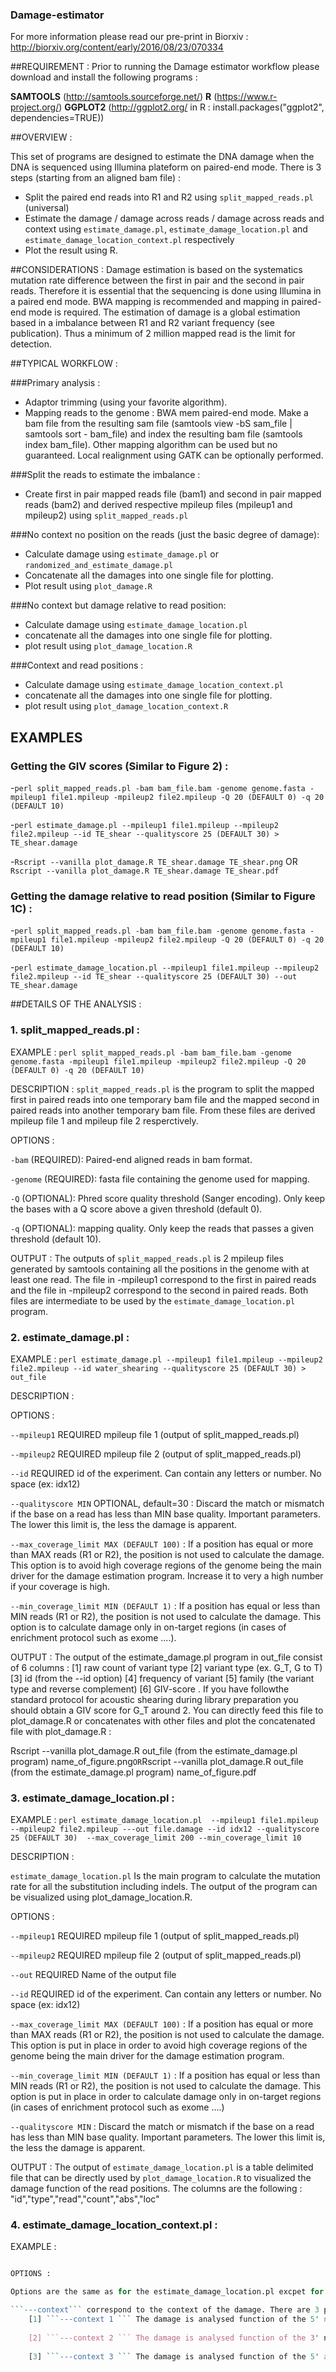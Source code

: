 ### Damage-estimator
For more information please read our pre-print in Biorxiv : http://biorxiv.org/content/early/2016/08/23/070334


##REQUIREMENT : 
Prior to running the Damage estimator workflow please download and install the following programs :

**SAMTOOLS** (http://samtools.sourceforge.net/)
**R** (https://www.r-project.org/)
**GGPLOT2** (http://ggplot2.org/ in R : install.packages("ggplot2", dependencies=TRUE))

##OVERVIEW :

This set of programs are designed to estimate the DNA damage when the DNA is sequenced using Illumina plateform on paired-end mode. 
There is 3 steps (starting from an aligned bam file) :

- Split the paired end reads into R1 and R2 using ```split_mapped_reads.pl``` (universal)
- Estimate the damage / damage across reads / damage across reads and context using ```estimate_damage.pl```, ```estimate_damage_location.pl``` and ```estimate_damage_location_context.pl``` respectively
- Plot the result using R.


##CONSIDERATIONS :
Damage estimation is based on the systematics mutation rate difference between the first in pair and the second in pair reads. Therefore it is essential that the sequencing is done using Illumina in a paired end mode. BWA mapping is recommended and mapping in paired-end mode is required. The estimation of damage is a global estimation based in a imbalance between R1 and R2 variant frequency (see publication). Thus a minimum of 2 million mapped read is the limit for detection. 


##TYPICAL WORKFLOW :

###Primary analysis : 
- Adaptor trimming (using your favorite algorithm).
- Mapping reads to the genome : BWA mem paired-end mode. Make a bam file from the resulting sam file (samtools view -bS sam_file | samtools sort - bam_file) and index the resulting bam file (samtools index bam_file). Other mapping algorithm can be used but no guaranteed. Local realignment using GATK can be optionally performed.  

###Split the reads to estimate the imbalance :

- Create first in pair mapped reads file (bam1) and second in pair mapped reads (bam2) and derived respective mpileup files (mpileup1 and mpileup2) using ```split_mapped_reads.pl```

###No context no position on the reads (just the basic degree of damage):

- Calculate damage using ```estimate_damage.pl``` or ```randomized_and_estimate_damage.pl```
- Concatenate all the damages into one single file for plotting.
- Plot result using ```plot_damage.R```

###No context but damage relative to read position: 

- Calculate damage using ```estimate_damage_location.pl```
- concatenate all the damages into one single file for plotting. 
- plot result using ```plot_damage_location.R```

###Context and read positions : 

- Calculate damage using ```estimate_damage_location_context.pl```
- concatenate all the damages into one single file for plotting. 
- plot result using ```plot_damage_location_context.R```

## EXAMPLES

### Getting the GIV scores (Similar to Figure 2) :
-```perl split_mapped_reads.pl -bam bam_file.bam -genome genome.fasta -mpileup1 file1.mpileup -mpileup2 file2.mpileup -Q 20 (DEFAULT 0) -q 20 (DEFAULT 10)```

-```perl estimate_damage.pl --mpileup1 file1.mpileup --mpileup2 file2.mpileup --id TE_shear --qualityscore 25 (DEFAULT 30) > TE_shear.damage```

-```Rscript --vanilla plot_damage.R TE_shear.damage TE_shear.png``` OR ```Rscript --vanilla plot_damage.R TE_shear.damage TE_shear.pdf```

### Getting the damage relative to read position (Similar to Figure 1C) :

-```perl split_mapped_reads.pl -bam bam_file.bam -genome genome.fasta -mpileup1 file1.mpileup -mpileup2 file2.mpileup -Q 20 (DEFAULT 0) -q 20 (DEFAULT 10)```

-```perl estimate_damage_location.pl --mpileup1 file1.mpileup --mpileup2 file2.mpileup --id TE_shear --qualityscore 25 (DEFAULT 30) --out TE_shear.damage```






##DETAILS OF THE ANALYSIS :

### 1. split_mapped_reads.pl :

EXAMPLE :
```perl split_mapped_reads.pl -bam bam_file.bam -genome genome.fasta -mpileup1 file1.mpileup -mpileup2 file2.mpileup -Q 20 (DEFAULT 0) -q 20 (DEFAULT 10)```

DESCRIPTION :
```split_mapped_reads.pl``` is the program to split the mapped first in paired reads into one temporary bam file and the mapped second in paired reads into another temporary bam file. From these files are derived mpileup file 1 and mpileup file 2 resperctively. 

OPTIONS :

```-bam``` (REQUIRED): Paired-end aligned reads in bam format.

```-genome``` (REQUIRED): fasta file containing the genome used for mapping. 

```-Q``` (OPTIONAL): Phred score quality threshold (Sanger encoding). Only keep the bases with a Q score above a given threshold (default 0).

```-q``` (OPTIONAL): mapping quality. Only keep the reads that passes a given threshold (default 10). 

OUTPUT :
The outputs of ```split_mapped_reads.pl``` is 2 mpileup files generated by samtools containing all the positions in the genome with at least one read. The file in -mpileup1 correspond to the first in paired reads and the file in -mpileup2 correspond to the second in paired reads. Both files are intermediate to be used by the ```estimate_damage_location.pl``` program.


### 2. estimate_damage.pl :

EXAMPLE :
```perl estimate_damage.pl --mpileup1 file1.mpileup --mpileup2 file2.mpileup --id water_shearing --qualityscore 25 (DEFAULT 30) > out_file ```

DESCRIPTION :

OPTIONS :

```--mpileup1``` REQUIRED mpileup file 1 (output of split_mapped_reads.pl)

```--mpileup2``` REQUIRED mpileup file 2 (output of split_mapped_reads.pl)

```--id``` REQUIRED id of the experiment. Can contain any letters or number. No space (ex: idx12)

```--qualityscore MIN``` OPTIONAL, default=30 : Discard the match or mismatch if the base on a read has less than MIN base quality. Important parameters. The lower this limit is, the less the damage is apparent.

```--max_coverage_limit MAX (DEFAULT 100)``` : If a position has equal or more than MAX reads (R1 or R2), the position is not used to calculate the damage. This option is to avoid high coverage regions of the genome being the main driver for the damage estimation program. Increase it to very a high number if your coverage is high. 

```--min_coverage_limit MIN (DEFAULT 1)``` : If a position has equal or less than MIN reads (R1 or R2), the position is not used to calculate the damage. This option is to calculate damage only in on-target regions (in cases of enrichment protocol such as exome ....).



OUTPUT : 
The output of the estimate_damage.pl program in out_file consist of 6 columns : [1] raw count of variant type [2] variant type (ex. G_T, G to T) [3] id (from the --id option) [4] frequency of variant [5] family (the variant type and reverse complement) [6] GIV-score  . If you have followthe standard protocol for acoustic shearing during library preparation you should obtain a GIV score for G_T around 2. You can directly feed this file to plot_damage.R or concatenates with other files and plot the concatenated file with plot_damage.R  : 

Rscript --vanilla plot_damage.R out_file (from the estimate_damage.pl program) name_of_figure.png``` OR ```Rscript --vanilla plot_damage.R out_file (from the estimate_damage.pl program) name_of_figure.pdf


### 3. estimate_damage_location.pl :

EXAMPLE :
```perl estimate_damage_location.pl  --mpileup1 file1.mpileup --mpileup2 file2.mpileup ---out file.damage --id idx12 --qualityscore 25 (DEFAULT 30)  --max_coverage_limit 200 --min_coverage_limit 10 ```

DESCRIPTION :

```estimate_damage_location.pl``` Is the main program to calculate the mutation rate for all the substitution including indels. The output of the program can be visualized using plot_damage_location.R. 

OPTIONS :

```--mpileup1``` REQUIRED mpileup file 1 (output of split_mapped_reads.pl)

```--mpileup2``` REQUIRED mpileup file 2 (output of split_mapped_reads.pl)

```--out``` REQUIRED Name of the output file

```--id``` REQUIRED id of the experiment. Can contain any letters or number. No space (ex: idx12) 

```--max_coverage_limit MAX (DEFAULT 100)``` : If a position has equal or more than MAX reads (R1 or R2), the position is not used to calculate the damage. This option is put in place in order to avoid high coverage regions of the genome being the main driver for the damage estimation program.

```--min_coverage_limit MIN (DEFAULT 1)``` : If a position has equal or less than MIN reads (R1 or R2), the position is not used to calculate the damage. This option is put in place in order to calculate damage only in on-target regions (in cases of enrichment protocol such as exome ....)

```--qualityscore MIN``` : Discard the match or mismatch if the base on a read has less than MIN base quality. Important parameters. The lower this limit is, the less the damage is apparent. 

OUTPUT :
The output of ```estimate_damage_location.pl``` is a table delimited file that can be directly used by ```plot_damage_location.R``` to visualized the damage function of the read positions. The columns are the following :
"id","type","read","count","abs","loc"

### 4. estimate_damage_location_context.pl :

EXAMPLE :
```perl estimate_damage_location_context.pl  --mpileup1 file1.mpileup --mpileup2 file2.mpileup ---out file.damage --id idx12 --qualityscore 25 (DEFAULT 30)  --max_coverage_limit 200 --min_coverage_limit 10 --context 1

OPTIONS :

Options are the same as for the estimate_damage_location.pl excpet for ```---context```

```---context``` correspond to the context of the damage. There are 3 possibilities : 
	[1] ```---context 1 ``` The damage is analysed function of the 5' nucleotide (C_[base], G_[base], T_[base] and A_[base])
    
    [2] ```---context 2 ``` The damage is analysed function of the 3' nucleotide ([base]_C, [base]_G, [base]_T and [base]_A)
    
    [3] ```---context 3 ``` The damage is analysed function of the 5' and 3' nucleotides (C_[base]_T, C_[base]_C, C_[base]_G, C_[base]_A, G_[base]_T ....)
    